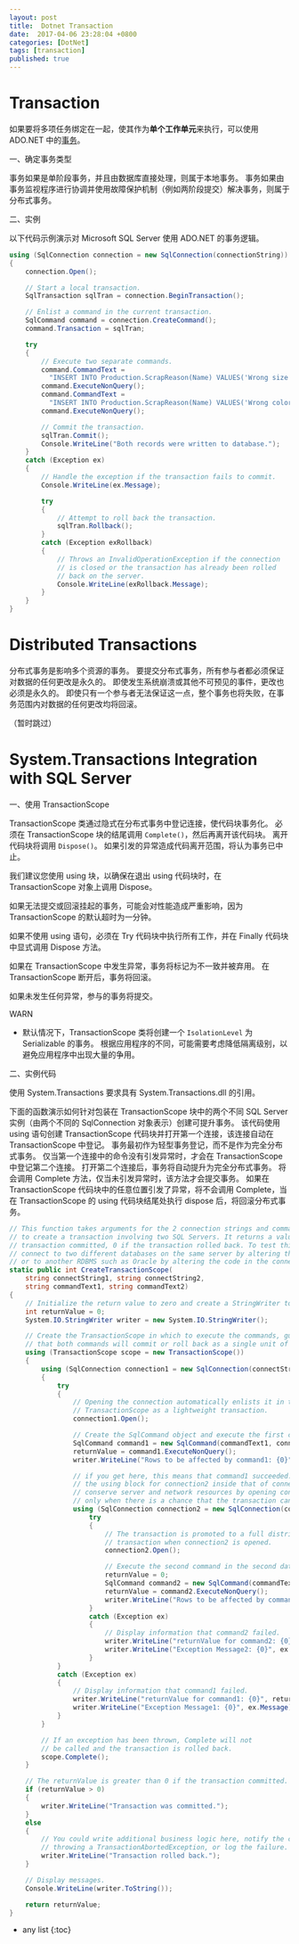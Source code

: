 ```yaml
---
layout: post
title:  Dotnet Transaction
date:  2017-04-06 23:28:04 +0800
categories: [DotNet]
tags: [transaction]
published: true
---
```



# Transaction

如果要将多项任务绑定在一起，使其作为**单个工作单元**来执行，可以使用 ADO.NET 中的[事务](https://msdn.microsoft.com/zh-cn/library/2k2hy99x(v=vs.100).aspx)。

一、确定事务类型

事务如果是单阶段事务，并且由数据库直接处理，则属于本地事务。 事务如果由事务监视程序进行协调并使用故障保护机制（例如两阶段提交）解决事务，则属于分布式事务。

二、实例

以下代码示例演示对 Microsoft SQL Server 使用 ADO.NET 的事务逻辑。

```c#
using (SqlConnection connection = new SqlConnection(connectionString))
{
    connection.Open();

    // Start a local transaction.
    SqlTransaction sqlTran = connection.BeginTransaction();

    // Enlist a command in the current transaction.
    SqlCommand command = connection.CreateCommand();
    command.Transaction = sqlTran;

    try
    {
        // Execute two separate commands.
        command.CommandText =
          "INSERT INTO Production.ScrapReason(Name) VALUES('Wrong size')";
        command.ExecuteNonQuery();
        command.CommandText =
          "INSERT INTO Production.ScrapReason(Name) VALUES('Wrong color')";
        command.ExecuteNonQuery();

        // Commit the transaction.
        sqlTran.Commit();
        Console.WriteLine("Both records were written to database.");
    }
    catch (Exception ex)
    {
        // Handle the exception if the transaction fails to commit.
        Console.WriteLine(ex.Message);

        try
        {
            // Attempt to roll back the transaction.
            sqlTran.Rollback();
        }
        catch (Exception exRollback)
        {
            // Throws an InvalidOperationException if the connection 
            // is closed or the transaction has already been rolled 
            // back on the server.
            Console.WriteLine(exRollback.Message);
        }
    }
}
```


# Distributed Transactions

分布式事务是影响多个资源的事务。 要提交分布式事务，所有参与者都必须保证对数据的任何更改是永久的。 即使发生系统崩溃或其他不可预见的事件，更改也必须是永久的。 
即使只有一个参与者无法保证这一点，整个事务也将失败，在事务范围内对数据的任何更改均将回滚。


（暂时跳过）


# System.Transactions Integration with SQL Server 


一、使用 TransactionScope

TransactionScope 类通过隐式在分布式事务中登记连接，使代码块事务化。 必须在 TransactionScope 块的结尾调用 `Complete()`，然后再离开该代码块。 
离开代码块将调用 `Dispose()`。 如果引发的异常造成代码离开范围，将认为事务已中止。

我们建议您使用 using 块，以确保在退出 using 代码块时，在 TransactionScope 对象上调用 Dispose。
 
如果无法提交或回滚挂起的事务，可能会对性能造成严重影响，因为 TransactionScope 的默认超时为一分钟。
 
如果不使用 using 语句，必须在 Try 代码块中执行所有工作，并在 Finally 代码块中显式调用 Dispose 方法。

如果在 TransactionScope 中发生异常，事务将标记为不一致并被弃用。 在 TransactionScope 断开后，事务将回滚。
 
如果未发生任何异常，参与的事务将提交。

<label class="label label-info">WARN</label>

- 默认情况下，TransactionScope 类将创建一个 `IsolationLevel` 为 Serializable 的事务。 根据应用程序的不同，可能需要考虑降低隔离级别，以避免应用程序中出现大量的争用。



二、实例代码

使用 System.Transactions 要求具有 System.Transactions.dll 的引用。


下面的函数演示如何针对包装在 TransactionScope 块中的两个不同 SQL Server 实例（由两个不同的 SqlConnection 对象表示）创建可提升事务。 
该代码使用 using 语句创建 TransactionScope 代码块并打开第一个连接，该连接自动在 TransactionScope 中登记。 
事务最初作为轻型事务登记，而不是作为完全分布式事务。 仅当第一个连接中的命令没有引发异常时，才会在 TransactionScope 中登记第二个连接。 
打开第二个连接后，事务将自动提升为完全分布式事务。 将会调用 Complete 方法，仅当未引发异常时，该方法才会提交事务。 
如果在 TransactionScope 代码块中的任意位置引发了异常，将不会调用 Complete，当在 TransactionScope 的 using 代码块结尾处执行 dispose 后，将回滚分布式事务。


```c#
// This function takes arguments for the 2 connection strings and commands in order
// to create a transaction involving two SQL Servers. It returns a value > 0 if the
// transaction committed, 0 if the transaction rolled back. To test this code, you can 
// connect to two different databases on the same server by altering the connection string,
// or to another RDBMS such as Oracle by altering the code in the connection2 code block.
static public int CreateTransactionScope(
    string connectString1, string connectString2,
    string commandText1, string commandText2)
{
    // Initialize the return value to zero and create a StringWriter to display results.
    int returnValue = 0;
    System.IO.StringWriter writer = new System.IO.StringWriter();

    // Create the TransactionScope in which to execute the commands, guaranteeing
    // that both commands will commit or roll back as a single unit of work.
    using (TransactionScope scope = new TransactionScope())
    {
        using (SqlConnection connection1 = new SqlConnection(connectString1))
        {
            try
            {
                // Opening the connection automatically enlists it in the 
                // TransactionScope as a lightweight transaction.
                connection1.Open();

                // Create the SqlCommand object and execute the first command.
                SqlCommand command1 = new SqlCommand(commandText1, connection1);
                returnValue = command1.ExecuteNonQuery();
                writer.WriteLine("Rows to be affected by command1: {0}", returnValue);

                // if you get here, this means that command1 succeeded. By nesting
                // the using block for connection2 inside that of connection1, you
                // conserve server and network resources by opening connection2 
                // only when there is a chance that the transaction can commit.   
                using (SqlConnection connection2 = new SqlConnection(connectString2))
                    try
                    {
                        // The transaction is promoted to a full distributed
                        // transaction when connection2 is opened.
                        connection2.Open();

                        // Execute the second command in the second database.
                        returnValue = 0;
                        SqlCommand command2 = new SqlCommand(commandText2, connection2);
                        returnValue = command2.ExecuteNonQuery();
                        writer.WriteLine("Rows to be affected by command2: {0}", returnValue);
                    }
                    catch (Exception ex)
                    {
                        // Display information that command2 failed.
                        writer.WriteLine("returnValue for command2: {0}", returnValue);
                        writer.WriteLine("Exception Message2: {0}", ex.Message);
                    }
            }
            catch (Exception ex)
            {
                // Display information that command1 failed.
                writer.WriteLine("returnValue for command1: {0}", returnValue);
                writer.WriteLine("Exception Message1: {0}", ex.Message);
            }
        }

        // If an exception has been thrown, Complete will not 
        // be called and the transaction is rolled back.
        scope.Complete();
    }

    // The returnValue is greater than 0 if the transaction committed.
    if (returnValue > 0)
    {
        writer.WriteLine("Transaction was committed.");
    }
    else
    {
        // You could write additional business logic here, notify the caller by
        // throwing a TransactionAbortedException, or log the failure.
        writer.WriteLine("Transaction rolled back.");
    }

    // Display messages.
    Console.WriteLine(writer.ToString());

    return returnValue;
}
```












  * any list
  {:toc}
